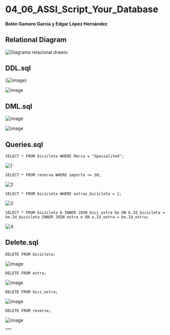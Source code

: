 # 04_06_ASSI_Script_Your_Database
#### Belén Gamero García y Edgar López Hernández

## Relational Diagram
![Diagrama relacional drawio](https://user-images.githubusercontent.com/91567318/214814492-e9ea4301-01fc-448f-a9e4-4b6659d829d7.png)

## DDL.sql

(![image](https://user-images.githubusercontent.com/91567318/215187935-08359bb0-ff13-4b71-849b-f3f1b73604b1.png))

![image](https://user-images.githubusercontent.com/91567318/215187600-0439fcc9-6278-4650-9b21-bdb0952134ef.png)

## DML.sql

![image](https://user-images.githubusercontent.com/91567318/215176785-2fbda927-36a2-401f-9190-d824353754ed.png)

![image](https://user-images.githubusercontent.com/91567318/215195924-2b6cfe90-4b99-4db5-b0d7-bcaf684a1bfc.png)


## Queries.sql

``` SELECT * FROM bicicleta WHERE Marca = "Spezialited"; ```

![1](https://user-images.githubusercontent.com/91567318/215198878-a9463262-1a22-4c48-9929-4a39f6cc9973.PNG)

``` SELECT * FROM reserva WHERE importe <= 50; ```

![2](https://user-images.githubusercontent.com/91567318/215198972-d5ce7a80-4f8e-4436-89a5-2ac3e75f1f02.PNG)

``` SELECT * FROM bicicleta WHERE extras_bicicleta = 1; ```

![3](https://user-images.githubusercontent.com/91567318/215199093-32a79ee2-aa75-4a3e-b8eb-d1ca2cdd7956.PNG)

``` SELECT * FROM bicicleta b INNER JOIN bici_extra be ON b.Id_bicicleta = be.Id_bicicleta INNER JOIN extra e ON e.Id_extra = be.Id_extra; ```
      
![4](https://user-images.githubusercontent.com/91567318/215199188-744bc058-a516-4d9f-b2d0-2bcf2d95a541.PNG)

## Delete.sql

``` DELETE FROM bicicleta; ``` 

![image](https://user-images.githubusercontent.com/91567318/215203729-f6bf5994-97aa-4eb9-b0c2-a55ff5bbf1c5.png)

``` DELETE FROM extra; ``` 

![image](https://user-images.githubusercontent.com/91567318/215203940-2c2e9222-4b35-4585-b2aa-dd1c76fa8b84.png)

``` DELETE FROM bici_extra; ``` 

![image](https://user-images.githubusercontent.com/91567318/215204097-383cb7e8-cdda-4ef2-9a86-cfb5cf442db7.png)

``` DELETE FROM reserva; ``` 

![image](https://user-images.githubusercontent.com/91567318/215204229-ddbb4503-ee08-4fcf-a72c-565bc70ce2ba.png)

"""
